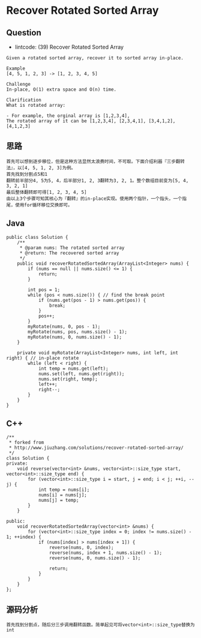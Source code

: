 # Recover Rotated Sorted Array

## Question

- lintcode: (39) Recover Rotated Sorted Array

```
Given a rotated sorted array, recover it to sorted array in-place.

Example
[4, 5, 1, 2, 3] -> [1, 2, 3, 4, 5]

Challenge
In-place, O(1) extra space and O(n) time.

Clarification
What is rotated array:

- For example, the orginal array is [1,2,3,4], 
The rotated array of it can be [1,2,3,4], [2,3,4,1], [3,4,1,2], [4,1,2,3]
```

## 思路

    首先可以想到逐步移位，但是这种方法显然太浪费时间，不可取。下面介绍利器『三步翻转法』，以[4, 5, 1, 2, 3]为例。
    首先找到分割点5和1
    翻转前半部分4, 5为5, 4，后半部分1, 2, 3翻转为3, 2, 1。整个数组目前变为[5, 4, 3, 2, 1]
    最后整体翻转即可得[1, 2, 3, 4, 5]
    由以上3个步骤可知其核心为『翻转』的in-place实现。使用两个指针，一个指头，一个指尾，使用for循环移位交换即可。

## Java

    public class Solution {
        /**
         * @param nums: The rotated sorted array
         * @return: The recovered sorted array
         */
        public void recoverRotatedSortedArray(ArrayList<Integer> nums) {
            if (nums == null || nums.size() <= 1) {
                return;
            }
    
            int pos = 1;
            while (pos < nums.size()) { // find the break point
                if (nums.get(pos - 1) > nums.get(pos)) {
                    break;
                }
                pos++;
            }
            myRotate(nums, 0, pos - 1);
            myRotate(nums, pos, nums.size() - 1);
            myRotate(nums, 0, nums.size() - 1);
        }
    
        private void myRotate(ArrayList<Integer> nums, int left, int right) { // in-place rotate
            while (left < right) {
                int temp = nums.get(left);
                nums.set(left, nums.get(right));
                nums.set(right, temp);
                left++;
                right--;
            }
        }
    }

## C++

    /**
     * forked from
     * http://www.jiuzhang.com/solutions/recover-rotated-sorted-array/
     */
    class Solution {
    private:
        void reverse(vector<int> &nums, vector<int>::size_type start, vector<int>::size_type end) {
            for (vector<int>::size_type i = start, j = end; i < j; ++i, --j) {
                int temp = nums[i];
                nums[i] = nums[j];
                nums[j] = temp;
            }
        }
    
    public:
        void recoverRotatedSortedArray(vector<int> &nums) {
            for (vector<int>::size_type index = 0; index != nums.size() - 1; ++index) {
                if (nums[index] > nums[index + 1]) {
                    reverse(nums, 0, index);
                    reverse(nums, index + 1, nums.size() - 1);
                    reverse(nums, 0, nums.size() - 1);
    
                    return;
                }
            }
        }
    };
    
## 源码分析

    首先找到分割点，随后分三步调用翻转函数。简单起见可将vector<int>::size_type替换为int